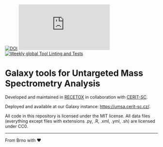 [![DOI](https://zenodo.org/badge/DOI/10.5281/zenodo.6035335.svg)](https://doi.org/10.5281/zenodo.6035335)
[![Matrix](https://img.shields.io/matrix/galaxyproject_mass-spectrometry:matrix.org)](https://matrix.to/#/#galaxyproject_mass-spectrometry:matrix.org)
[![Weekly global Tool Linting and Tests](https://github.com/RECETOX/galaxytools/actions/workflows/ci.yaml/badge.svg)](https://github.com/RECETOX/galaxytools/actions/workflows/ci.yaml)

# Galaxy tools for Untargeted Mass Spectrometry Analysis

Developed and maintained in [RECETOX](https://www.recetox.muni.cz/en) in collaboration with [CERIT-SC](https://www.cerit-sc.cz/).

Deployed and available at our Galaxy instance: https://umsa.cerit-sc.cz/.

All code in this repository is licensed under the MIT license. 
All data files (everything except files with extensions .py, .R, .xml, .yml, .sh) are licensed under CC0.

---
From Brno with ♥️

